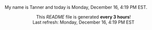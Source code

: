 My name is Tanner and today is Monday, December 16, 4:19 PM EST.

<p align="center">This <i>README</i> file is generated <b>every 3 hours</b>!</br>Last refresh: Monday, December 16, 4:19 PM EST<br /></p>
